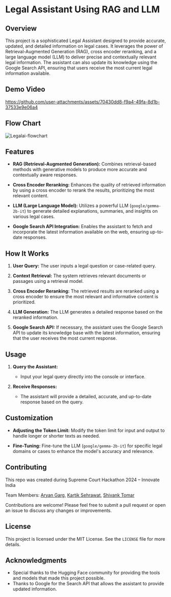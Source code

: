 # Legal Assistant Using RAG and LLM

## Overview

This project is a sophisticated Legal Assistant designed to provide accurate, updated, and detailed information on legal cases. It leverages the power of Retrieval-Augmented Generation (RAG), cross encoder reranking, and a large language model (LLM) to deliver precise and contextually relevant legal information. The assistant can also update its knowledge using the Google Search API, ensuring that users receive the most current legal information available.

## Demo Video


https://github.com/user-attachments/assets/70430dd8-f9a4-49fa-8d1b-37533e9e06a4

## Flow Chart
![Legalai-flowchart](https://github.com/user-attachments/assets/42a2032f-3bf5-432a-b457-7f98082d942b)

## Features

- **RAG (Retrieval-Augmented Generation):** Combines retrieval-based methods with generative models to produce more accurate and contextually aware responses.
  
- **Cross Encoder Reranking:** Enhances the quality of retrieved information by using a cross encoder to rerank the results, prioritizing the most relevant content.

- **LLM (Large Language Model):** Utilizes a powerful LLM (`google/gemma-2b-it`) to generate detailed explanations, summaries, and insights on various legal cases.

- **Google Search API Integration:** Enables the assistant to fetch and incorporate the latest information available on the web, ensuring up-to-date responses.

## How It Works

1. **User Query:** The user inputs a legal question or case-related query.
   
2. **Context Retrieval:** The system retrieves relevant documents or passages using a retrieval model.
   
3. **Cross Encoder Reranking:** The retrieved results are reranked using a cross encoder to ensure the most relevant and informative content is prioritized.
   
4. **LLM Generation:** The LLM generates a detailed response based on the reranked information.
   
5. **Google Search API:** If necessary, the assistant uses the Google Search API to update its knowledge base with the latest information, ensuring that the user receives the most current response.

## Usage

1. **Query the Assistant:**
   - Input your legal query directly into the console or interface.

2. **Receive Responses:**
   - The assistant will provide a detailed, accurate, and up-to-date response based on the query.

## Customization

- **Adjusting the Token Limit:** Modify the token limit for input and output to handle longer or shorter texts as needed.

- **Fine-Tuning:** Fine-tune the LLM (`google/gemma-2b-it`) for specific legal domains or cases to enhance the model's accuracy and relevance.

## Contributing

This repo was created during Supreme Court Hackathon 2024 – Innovate India

Team Members: [Aryan Garg](https://github.com/aryan-garg0729), [Kartik Sehrawat](https://github.com/iamkartiksehrawat), [Shivank Tomar](https://github.com/tomarshivank) 

Contributions are welcome! Please feel free to submit a pull request or open an issue to discuss any changes or improvements.

## License

This project is licensed under the MIT License. See the `LICENSE` file for more details.

## Acknowledgments

- Special thanks to the Hugging Face community for providing the tools and models that made this project possible.
- Thanks to Google for the Search API that allows the assistant to provide updated information.

